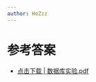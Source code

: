 ```yaml
---
author: HeZzz
---
```


# 参考答案

- [点击下载 | 数据库实验.pdf](https://cs-speedrun.github.io/cs-speedrun-documents/%E6%95%B0%E6%8D%AE%E5%BA%93%E5%8E%9F%E7%90%86/%E5%8F%82%E8%80%83%E7%AD%94%E6%A1%88/%E6%95%B0%E6%8D%AE%E5%BA%93%E5%AE%9E%E9%AA%8C.pdf)